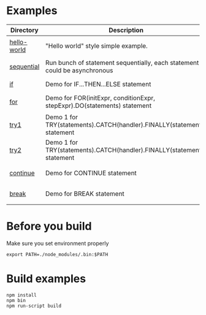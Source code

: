 # Examples

|Directory                                  |Description                                                                   | Play with it                            |
|-------------------------------------------|------------------------------------------------------------------------------|-----------------------------------------|
|[hello-world](js/hello-world.js)           |"Hello world" style simple example.                                           |`node js-bundle/hello-world-bundle.js`   |
|[sequential](js/sequential.js)             |Run bunch of statement sequentially, each statement could be asynchronous     |`node js-bundle/sequential-bundle.js`    |
|[if](js/if.js)                             |Demo for IF...THEN...ELSE statement                                           |`node js-bundle/if-bundle.js`            |
|[for](js/for.js)                           |Demo for FOR(initExpr, conditionExpr, stepExpr).DO(statements) statement      |`node js-bundle/for-bundle.js`           |
|[try1](js/try1.js)                         |Demo 1 for TRY(statements).CATCH(handler).FINALLY(statements) statement       |`node js-bundle/try1-bundle.js`          |
|[try2](js/try2.js)                         |Demo 1 for TRY(statements).CATCH(handler).FINALLY(statements) statement       |`node js-bundle/try1-bundle.js`          |
|[continue](js/continue.js)                 |Demo for CONTINUE statement                                                   |`node js-bundle/continue-bundle.js`      |
|[break](js/break.js)                       |Demo for BREAK statement                                                      |`node js-bundle/break-bundle.js`         |


# Before you build
Make sure you set environment properly
```
export PATH=./node_modules/.bin:$PATH
```

# Build examples
```
npm install
npm bin
npm run-script build
```
